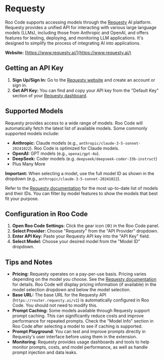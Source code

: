 # Requesty

Roo Code supports accessing models through the [Requesty](https://www.requesty.ai/) AI platform. Requesty provides a unified API for interacting with various large language models (LLMs), including those from Anthropic and OpenAI, and offers features for testing, deploying, and monitoring LLM applications.  It's designed to simplify the process of integrating AI into applications.

**Website:** [https://www.requesty.ai/](https://www.requesty.ai/)

## Getting an API Key

1.  **Sign Up/Sign In:** Go to the [Requesty website](https://www.requesty.ai/) and create an account or sign in.
2.  **Get API Key:**  You can find and copy your API key from the "Default Key" section of your [Requesty dashboard](https://www.requesty.ai/dashboard).

## Supported Models

Requesty provides access to a wide range of models.  Roo Code will automatically fetch the latest list of available models. Some commonly supported models include:

*  **Anthropic:** Claude models (e.g., `anthropic/claude-3-5-sonnet-20241022`). Roo Code is optimized for Claude models.
*  **OpenAI:** GPT models (e.g., `openai/gpt-4o`).
*  **DeepSeek:** Coder models (e.g. `deepseek/deepseek-coder-33b-instruct`)
* Plus Many More

**Important:** When selecting a model, use the full model ID as shown in the dropdown (e.g., `anthropic/claude-3-5-sonnet-20241022`).

Refer to the [Requesty documentation](https://docs.requesty.ai/platform/prompt-playground) for the most up-to-date list of models and their IDs. You can filter by model features to show the models that best fit your purpose.

## Configuration in Roo Code

1.  **Open Roo Code Settings:** Click the gear icon (⚙️) in the Roo Code panel.
2.  **Select Provider:** Choose "Requesty" from the "API Provider" dropdown.
3.  **Enter API Key:** Paste your Requesty API key into the "API Key" field.
4.  **Select Model:** Choose your desired model from the "Model ID" dropdown.

## Tips and Notes

*   **Pricing:** Requesty operates on a pay-per-use basis. Pricing varies depending on the model you choose.  See the [Requesty documentation](https://docs.requesty.ai/platform/insight-explorer) for details.  Roo Code will display pricing information (if available) in the model selection dropdown and below the model selection.
*   **Base URL:** The base URL for the Requesty API (`https://router.requesty.ai/v1`) is automatically configured in Roo Code.  You should not need to modify this.
*   **Prompt Caching:**  Some models available through Requesty support prompt caching. This can significantly reduce costs and improve performance for repeated prompts.  Check the "Model Info" section in Roo Code after selecting a model to see if caching is supported.
* **Prompt Playground**: You can test and improve prompts directly in Requesty's user interface before using them in the extension.
* **Monitoring**: Requesty provides usage dashboards and tools to help monitor prompts, costs, and model performance, as well as handle prompt injection and data leaks.